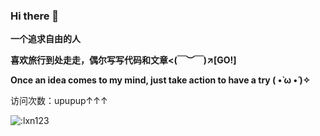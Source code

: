 ### Hi there 💭

<!--
**sugarlxn/sugarlxn** is a ✨ _special_ ✨ repository because its `README.md` (this file) appears on your GitHub profile.

Here are some ideas to get you started:

- 🔭 I’m currently working on ...
- 🌱 I’m currently learning ...
- 👯 I’m looking to collaborate on ...
- 🤔 I’m looking for help with ...
- 💬 Ask me about ...
- 📫 How to reach me: ...
- 😄 Pronouns: ...
- ⚡ Fun fact: ...
-->
**一个追求自由的人**

**喜欢旅行到处走走，偶尔写写代码和文章<(￣︶￣)↗[GO!]**

**Once an idea comes to my mind, just take action to have a try ( •̀ ω •́ )✧**

访问次数：upupup↑↑↑

![:lxn123](https://count.getloli.com/@:lxn123)
